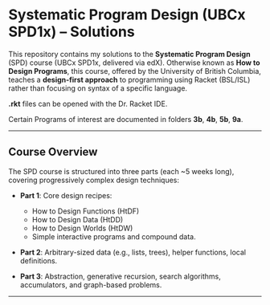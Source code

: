 # Systematic Program Design (UBCx SPD1x) – Solutions

This repository contains my solutions to the **Systematic Program Design** (SPD) course (UBCx SPD1x, delivered via edX). Otherwise known as **How to Design Programs**, this course, offered by the University of British Columbia, teaches a **design-first approach** to programming using Racket (BSL/ISL) rather than focusing on syntax of a specific language.

**.rkt** files can be opened with the Dr. Racket IDE.

Certain Programs of interest are documented in folders **3b**, **4b**,  **5b**, **9a**. 

---

##  Course Overview

The SPD course is structured into three parts (each ~5 weeks long), covering progressively complex design techniques:

- **Part 1**: Core design recipes:
  - How to Design Functions (HtDF)
  - How to Design Data (HtDD)
  - How to Design Worlds (HtDW)
  - Simple interactive programs and compound data.

- **Part 2**: Arbitrary-sized data (e.g., lists, trees), helper functions, local definitions.

- **Part 3**: Abstraction, generative recursion, search algorithms, accumulators, and graph-based problems.

---
